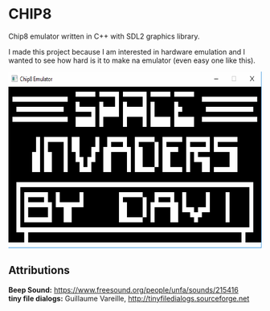 # CHIP8
Chip8 emulator written in C++ with SDL2 graphics library.

I made this project because I am interested in hardware emulation and
I wanted to see how hard is it to make na emulator (even easy one like this).

<img src="invadersDemo.gif" alt="Chip8 Emulator - Space Invaders Demo" height="351" width="641" />


## Attributions  
**Beep Sound:** https://www.freesound.org/people/unfa/sounds/215416  
**tiny file dialogs:** Guillaume Vareille, http://tinyfiledialogs.sourceforge.net
